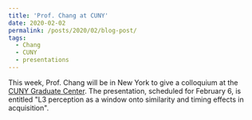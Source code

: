 ```yaml
---
title: 'Prof. Chang at CUNY'
date: 2020-02-02
permalink: /posts/2020/02/blog-post/
tags:
  - Chang
  - CUNY
  - presentations
---
```


This week, Prof. Chang will be in New York to give a colloquium at the <a href="https://www.gc.cuny.edu/linguistics" target="_blank" rel="noopener">CUNY Graduate Center</a>. The presentation, scheduled for February 6, is entitled "L3 perception as a window onto similarity and timing effects in acquisition".
